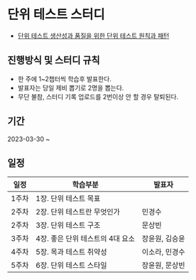 # 단위 테스트 스터디
- [단위 테스트 생산성과 품질을 위한 단위 테스트 원칙과 패턴](http://www.yes24.com/Product/Goods/104084175)

## 진행방식 및 스터디 규칙
- 한 주에 1~2챕터씩 학습후 발표한다.
- 발표자는 당일 제비 뽑기로 2명을 뽑는다.
- 무단 불참, 스터디 기록 업로드를 2번이상 안 할 경우 탈퇴된다.

## 기간
2023-03-30 ~ 

## 일정
|일정|학습부분|발표자|
|----|----|----|
|1주차|1장. 단위 테스트 목표||
|2주차|2장. 단위 테스트란 무엇인가|민경수|
|2주차|3장. 단위 테스트 구조|문상빈|
|3주차|4장. 좋은 단위 테스트의 4대 요소|장윤원, 김승윤|
|4주차|5장. 목과 테스트 취약성|이소라, 민경수|
|5주차|6장. 단위 테스트 스타일|장윤원, 문상빈|